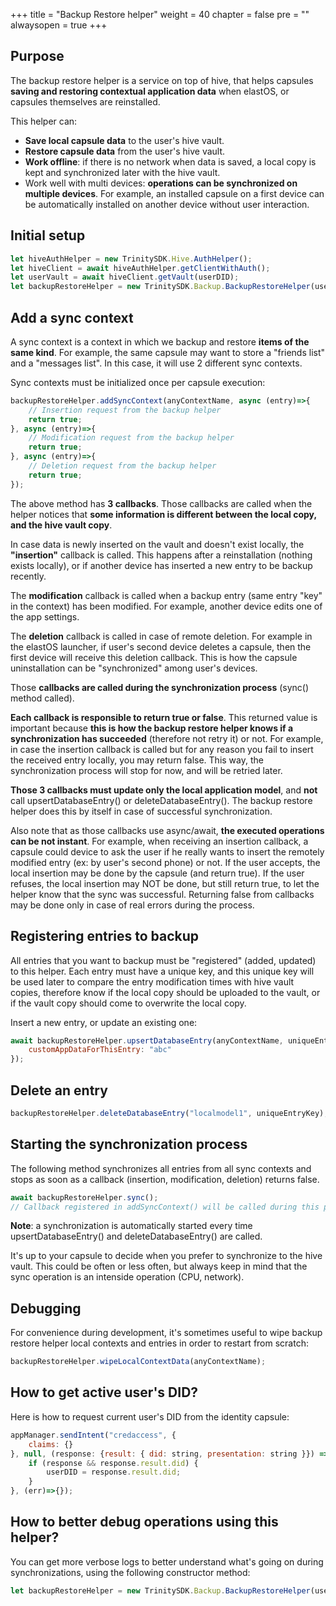 +++
title = "Backup Restore helper"
weight = 40
chapter = false
pre = ""
alwaysopen = true
+++

## Purpose

The backup restore helper is a service on top of hive, that helps capsules **saving and restoring contextual application data** when elastOS, or capsules themselves are reinstalled.

This helper can:

* **Save local capsule data** to the user's hive vault.
* **Restore capsule data** from the user's hive vault.
* **Work offline**: if there is no network when data is saved, a local copy is kept and synchronized later with the hive vault.
* Work well with multi devices: **operations can be synchronized on multiple devices**. For example, an installed capsule on a first device can be automatically installed on another device without user interaction.

## Initial setup

```javascript
let hiveAuthHelper = new TrinitySDK.Hive.AuthHelper();
let hiveClient = await hiveAuthHelper.getClientWithAuth();
let userVault = await hiveClient.getVault(userDID);
let backupRestoreHelper = new TrinitySDK.Backup.BackupRestoreHelper(userVault);
```

## Add a sync context

A sync context is a context in which we backup and restore **items of the same kind**. For example, the same capsule may want to store a "friends list" and a "messages list". In this case, it will use 2 different sync contexts.

Sync contexts must be initialized once per capsule execution:

```javascript
backupRestoreHelper.addSyncContext(anyContextName, async (entry)=>{
    // Insertion request from the backup helper
    return true;
}, async (entry)=>{
    // Modification request from the backup helper
    return true;
}, async (entry)=>{
    // Deletion request from the backup helper
    return true;
});
```

The above method has **3 callbacks**. Those callbacks are called when the helper notices that **some information is different between the local copy, and the hive vault copy**.

In case data is newly inserted on the vault and doesn't exist locally, the **"insertion"** callback is called. This happens after a reinstallation (nothing exists locally), or if another device has inserted a new entry to be backup recently.

The **modification** callback is called when a backup entry (same entry "key" in the context) has been modified. For example, another device edits one of the app settings.

The **deletion** callback is called in case of remote deletion. For example in the elastOS launcher, if user's second device deletes a capsule, then the first device will receive this deletion callback. This is how the capsule uninstallation can be "synchronized" among user's devices.

Those **callbacks are called during the synchronization process** (sync() method called).

**Each callback is responsible to return true or false**. This returned value is important because **this is how the backup restore helper knows if a synchronization has succeeded** (therefore not retry it) or not. For example, in case the insertion callback is called but for any reason you fail to insert the received entry locally, you may return false. This way, the synchronization process will stop for now, and will be retried later.

**Those 3 callbacks must update only the local application model**, and **not** call upsertDatabaseEntry() or deleteDatabaseEntry(). The backup restore helper does this by itself in case of successful synchronization.

Also note that as those callbacks use async/await, **the executed operations can be not instant**. For example, when receiving an insertion callback, a capsule could device to ask the user if he really wants to insert the remotely modified entry (ex: by user's second phone) or not. If the user accepts, the local insertion may be done by the capsule (and return true). If the user refuses, the local insertion may NOT be done, but still return true, to let the helper know that the sync was successful. Returning false from callbacks may be done only in case of real errors during the process.

## Registering entries to backup

All entries that you want to backup must be "registered" (added, updated) to this helper. Each entry must have a unique key, and this unique key will be used later to compare the entry modification times with hive vault copies, therefore know if the local copy should be uploaded to the vault, or if the vault copy should come to overwrite the local copy.

Insert a new entry, or update an existing one:

```javascript
await backupRestoreHelper.upsertDatabaseEntry(anyContextName, uniqueEntryKey, {
    customAppDataForThisEntry: "abc"
});
```

## Delete an entry

```javascript
backupRestoreHelper.deleteDatabaseEntry("localmodel1", uniqueEntryKey);
```

## Starting the synchronization process

The following method synchronizes all entries from all sync contexts and stops as soon as a callback (insertion, modification, deletion) returns false.

```javascript
await backupRestoreHelper.sync();
// Callback registered in addSyncContext() will be called during this process
```

**Note**: a synchronization is automatically started every time upsertDatabaseEntry() and deleteDatabaseEntry() are called.

It's up to your capsule to decide when you prefer to synchronize to the hive vault. This could be often or less often, but always keep in mind that the sync operation is an intenside operation (CPU, network).

## Debugging

For convenience during development, it's sometimes useful to wipe backup restore helper local contexts and entries in order to restart from scratch:

```javascript
backupRestoreHelper.wipeLocalContextData(anyContextName);
```

## How to get active user's DID?

Here is how to request current user's DID from the identity capsule:

```javascript
appManager.sendIntent("credaccess", {
    claims: {}
}, null, (response: {result: { did: string, presentation: string }}) => {
    if (response && response.result.did) {
        userDID = response.result.did;
    }
}, (err)=>{});
```

## How to better debug operations using this helper?

You can get more verbose logs to better understand what's going on during synchronizations, using the following constructor method:

```javascript
let backupRestoreHelper = new TrinitySDK.Backup.BackupRestoreHelper(userVault, true);
```